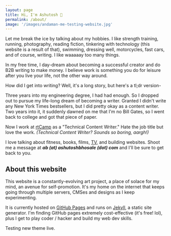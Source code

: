 ```yaml
---
layout: page
title: Hi, I'm Ashutosh 👋
permalink: /about/
image: '/images/andaman-me-testing-website.jpg'
---
```


Let me break the ice by talking about my hobbies. I like strength training, running, photography, reading fiction, tinkering with technology (this website is a result of that), swimming, dressing well, motorcycles, fast cars, and of course, writing. I like waaaaay too many things. 

In my free time, I day-dream about becoming a successful creator and do B2B writing to make money. I believe work is something you do for leisure after you live your life, not the other way around. 

How did I get into writing? Well, it's a long story, but here's a tl;dr version-

Three years into my engineering degree, I had had enough. So I dropped out to pursue my life-long dream of becoming a writer. Granted I didn't write any New York Times bestsellers, but I did pretty okay as a content writer. Two years into it, it suddenly dawned on me that I'm no Bill Gates, so I went back to college and got that piece of paper. 

Now I work at [rtCamp](https://rtcamp.com/) as a "Technical Content Writer." Hate the job title but love the work. _(Technical Content Writer? Sounds so boring, aargh!)_

I love talking about fitness, books, films, [TV](https://ashutoshbhosale.com/tv-list), and building websites. Shoot me a message at ***ab (at) ashutoshbhosale (dot) com*** and I'll be sure to get back to you.

## About this website

This website is a constantly-evolving art project, a place of solace for my mind, an avenue for self-promotion. It's my home on the internet that keeps going through multiple servers, CMSes and designs as I keep experimenting.

It is currently hosted on [GitHub Pages](https://pages.github.com/) and runs on [Jekyll](https://jekyllrb.com/), a static site generator. I'm finding GitHub pages extremely cost-effective (it's free! lol), plus I get to play coder / hacker and build my web dev skills.

Testing new theme live.